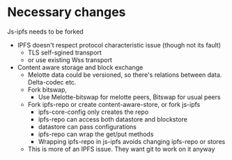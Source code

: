 # Necessary changes

Js-ipfs needs to be forked

- IPFS doesn't respect protocol characteristic issue (though not its fault)
  - TLS self-sgined transport
  - or use existing Wss transport
- Content aware storage and block exchange
  - Melotte data could be versioned, so there's relations between data. Delta-codec etc.
  - Fork bitswap, 
    - Use Melotte-bitswap for melotte peers, Bitswap for usual peers
  - Fork ipfs-repo or create content-aware-store, or fork js-ipfs
    - ipfs-core-config only creates the repo
    - ipfs-repo can access both datastore and blockstore
    - datastore can pass configurations
    - ipfs-repo can wrap the get/put methods
    - Wrapping ipfs-repo in js-ipfs avoids changing ipfs-repo or stores
  - This is more of an IPFS issue. They want git to work on it anyway